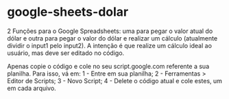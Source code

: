 # google-sheets-dolar
2 Funções para o Google Spreadsheets: uma para pegar o valor atual do dólar e outra para pegar o valor do dólar e realizar um cálculo (atualmente dividir o input1 pelo input2). A intenção é que realize um cálculo ideal ao usuário, mas deve ser editado no código.

Apenas copie o código e cole no seu script.google.com referente a sua planilha. Para isso, vá em:
1 - Entre em sua planilha;
2 - Ferramentas > Editor de Scripts;
3 - Novo Script;
4 - Delete o código atual e cole estes, um em cada arquivo.
